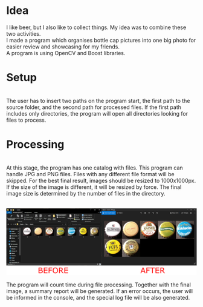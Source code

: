 <h1>Idea</h1>
I like beer, but I also like to collect things. My idea was to combine these two activities.
<br>I made a program which organises bottle cap pictures into one big photo for easier review and showcasing for my friends.
<br>A program is using OpenCV and Boost libraries.

<h1>Setup</h1><br>
The user has to insert two paths on the program start, the first path to the source folder, and the second path for processed files.
If the first path includes only directories, the program will open all directories looking for files to process.

<h1>Processing</h1><br>
At this stage, the program has one catalog with files.
This program can handle JPG and PNG files. Files with any different file format will be skipped.
For the best final result, images should be resized to 1000x1000px. If the size of the image is different, it will be resized by force. The final image size is determined by the number of files in the directory.
<br>
<br>

![](KapsleBA.png)

The program will count time during file processing. Together with the final image, a summary report will be generated. If an error occurs, the user will be informed in the console, and the special log file will be also generated.
